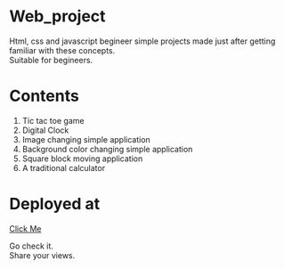 # Web_project
Html, css and javascript begineer simple projects made just after getting familiar with these concepts.<br>Suitable for begineers.

# Contents
<ol>
<li>Tic tac toe game</li>
<li>Digital Clock</li>
<li>Image changing simple application</li>
<li>Background color changing simple application</li>
<li>Square block moving application</li>
<li>A traditional calculator</li>
</ol>

# Deployed at

 <a href="https://akash2001.github.io/Web_project/">Click Me</a>
   
 Go check it.<br>Share your views.
